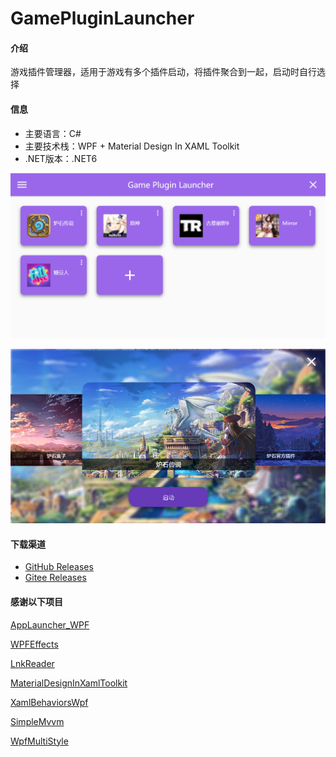 # GamePluginLauncher

#### 介绍

游戏插件管理器，适用于游戏有多个插件启动，将插件聚合到一起，启动时自行选择

#### 信息

- 主要语言：C#
- 主要技术栈：WPF + Material Design In XAML Toolkit
- .NET版本：.NET6

![输入图片说明](Images/2022-07-14_223733.png)

![输入图片说明](Images/2022-07-14_224818.png)

#### 下载渠道
- [GitHub Releases](https://github.com/Yu-Core/GamePluginLauncher/releases)
- [Gitee Releases](https://gitee.com/Yu-core/GamePluginLauncher/releases)

#### 感谢以下项目

[AppLauncher_WPF](https://github.com/Mzying2001/AppLauncher_WPF)

[WPFEffects](https://github.com/DuelWithSelf/WPFEffects)

[LnkReader](https://github.com/e23z/LnkReader)

[MaterialDesignInXamlToolkit](https://github.com/MaterialDesignInXAML/MaterialDesignInXamlToolkit)

[XamlBehaviorsWpf](https://github.com/Microsoft/XamlBehaviorsWpf)

[SimpleMvvm](https://github.com/Mzying2001/SimpleMvvm)

[WpfMultiStyle](https://github.com/PxAndy/WpfMultiStyle)
